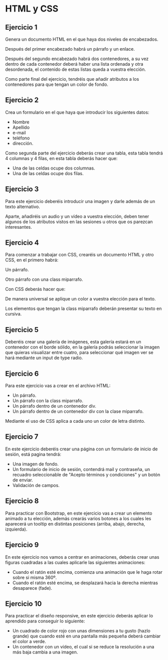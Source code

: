 # HTML y CSS

## Ejercicio 1
Genera un documento HTML en el que haya dos niveles de encabezados.

Después del primer encabezado habrá un párrafo y un enlace.

Después del segundo encabezado habrá dos contenedores, a su vez dentro de cada contenedor deberá haber una lista ordenada y otra desordenada, el contenido de estas listas queda a vuestra elección.

Como parte final del ejercicio, tendréis que añadir atributos a los contenedores para que tengan un color de fondo.


## Ejercicio 2
Crea un formulario en el que haya que introducir los siguientes datos:

* Nombre
* Apellido
* e-mail
* teléfono
* dirección.

Como segunda parte del ejercicio deberás crear una tabla, esta tabla tendrá 4 columnas y 4 filas, en esta tabla deberás hacer que:

* Una de las celdas ocupe dos columnas.
* Una de las celdas ocupe dos filas.

## Ejercicio 3
Para este ejercicio deberéis introducir una imagen y darle además de un texto alternativo.

Aparte, añadiréis un audio y un vídeo a vuestra elección, deben tener algunos de los atributos vistos en las sesiones u otros que os parezcan interesantes.

## Ejercicio 4 
Para comenzar a trabajar con CSS, crearéis un documento HTML y otro CSS, en el primero habrá:

Un párrafo.

Otro párrafo con una class miparrafo.

Con CSS deberás hacer que:

De manera universal se aplique un color a vuestra elección para el texto.

Los elementos que tengan la class miparrafo deberán presentar su texto en cursiva.

## Ejercicio 5
Deberéis crear una galería de imágenes, esta galería estará en un contenedor con el borde sólido, en la galería podrás seleccionar la imagen que quieras visualizar entre cuatro, para seleccionar qué imagen ver se hará mediante un input de type radio.

## Ejercicio 6
Para este ejercicio vas a crear en el archivo HTML:

* Un párrafo.
* Un párrafo con la class miparrafo.
* Un párrafo dentro de un contenedor div.
* Un párrafo dentro de un contenedor div con la clase miparrafo. 

Mediante el uso de CSS aplica a cada uno un color de letra distinto.

## Ejercicio 7
En este ejercicio deberéis crear una página con un formulario de inicio de sesión, está pagina tendrá:

* Una imagen de fondo.
* Un formulario de inicio de sesión, contendrá mail y contraseña, un recuadro seleccionable de "Acepto términos y condiciones" y un botón de enviar.
* Validación de campos.

## Ejercicio 8
Para practicar con Bootstrap, en este ejercicio vas a crear un elemento animado a tu elección, además crearás varios botones a los cuales les aparecerá un tooltip en distintas posiciones (arriba, abajo, derecha, izquierda).

## Ejercicio 9
En este ejercicio nos vamos a centrar en animaciones, deberás crear unas figuras cuadradas a las cuales aplicarle las siguientes animaciones:

* Cuando el ratón esté encima, comienza una animación que le haga rotar sobre si misma 360º.
* Cuando el ratón esté encima, se desplazará hacia la derecha mientras desaparece (fade).

## Ejercicio 10
Para practicar el diseño responsive, en este ejercicio deberás aplicar lo aprendido para conseguir lo siguiente:

* Un cuadrado de color rojo con unas dimensiones a tu gusto (hazlo grande) que cuando esté en una pantalla más pequeña deberá cambiar el color a verde.
* Un contenedor con un vídeo, el cual si se reduce la resolución a una más baja cambia a una imagen.